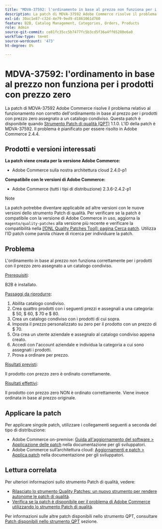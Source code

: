 ```yaml
---
title: "MDVA-37592: l'ordinamento in base al prezzo non funziona per i prodotti con prezzo zero"
description: La patch di MDVA-37592 Adobe Commerce risolve il problema relativo al funzionamento non corretto dell'ordinamento in base al prezzo per i prodotti con prezzo zero assegnato a un catalogo condiviso. Questa patch è disponibile quando è installato [Quality Patches Tool (QPT)](/help/announcements/adobe-commerce-announcements/magento-quality-patches-released-new-tool-to-self-serve-quality-patches.md) 1.1.0. L'ID della patch è MDVA-37592. Il problema è pianificato per essere risolto in Adobe Commerce 2.4.4.
exl-id: 30ac1e87-c32d-4e79-9ed9-d1861061d760
feature: B2B, Catalog Management, Categories, Orders, Products
role: Admin
source-git-commit: ce81fc35cc5b7477fc5b3cd5f36a4ff65280e6a0
workflow-type: tm+mt
source-wordcount: '473'
ht-degree: 0%

---
```


# MDVA-37592: l&#39;ordinamento in base al prezzo non funziona per i prodotti con prezzo zero

La patch di MDVA-37592 Adobe Commerce risolve il problema relativo al funzionamento non corretto dell&#39;ordinamento in base al prezzo per i prodotti con prezzo zero assegnato a un catalogo condiviso. Questa patch è disponibile quando [Strumento Patch di qualità (QPT)](/help/announcements/adobe-commerce-announcements/magento-quality-patches-released-new-tool-to-self-serve-quality-patches.md) 1.1.0. L&#39;ID della patch è MDVA-37592. Il problema è pianificato per essere risolto in Adobe Commerce 2.4.4.

## Prodotti e versioni interessati

**La patch viene creata per la versione Adobe Commerce:**

* Adobe Commerce sulla nostra architettura cloud 2.4.0-p1

**Compatibile con le versioni di Adobe Commerce:**

* Adobe Commerce (tutti i tipi di distribuzione) 2.3.6-2.4.2-p1

>[!NOTE]
>
>La patch potrebbe diventare applicabile ad altre versioni con le nuove versioni dello strumento Patch di qualità. Per verificare se la patch è compatibile con la versione di Adobe Commerce in uso, aggiorna la `magento/quality-patches` alla versione più recente e verificare la compatibilità nella [[!DNL Quality Patches Tool]: pagina Cerca patch](https://devdocs.magento.com/quality-patches/tool.html#patch-grid). Utilizza l’ID patch come parola chiave di ricerca per individuare la patch.

## Problema

L&#39;ordinamento in base al prezzo non funziona correttamente per i prodotti con il prezzo zero assegnato a un catalogo condiviso.

<u>Prerequisiti</u>:

B2B è installato.

<u>Passaggi da riprodurre</u>:

1. Abilita catalogo condiviso.
1. Crea quattro prodotti con i seguenti prezzi e assegnali a una categoria: $ 50, $ 60, $ 70 e $ 80.
1. Crea un catalogo condiviso con i prodotti di cui sopra.
1. Imposta il prezzo personalizzato su zero per il prodotto con un prezzo di $ 70.
1. Ora crea un utente aziendale e assegnalo al catalogo condiviso appena creato.
1. Accedi con l&#39;account aziendale e individua la categoria a cui sono assegnati i prodotti.
1. Prova a ordinare per prezzo.

<u>Risultati previsti</u>:

Il prodotto con prezzo zero è ordinato correttamente.

<u>Risultati effettivi</u>:

Il prodotto con prezzo zero NON è ordinato correttamente. Viene invece ordinata in base al prezzo originale.

## Applicare la patch

Per applicare singole patch, utilizzare i collegamenti seguenti a seconda del tipo di distribuzione:

* Adobe Commerce on-premise: [Guida all&#39;aggiornamento del software > Applicazione delle patch](https://devdocs.magento.com/guides/v2.4/comp-mgr/patching/mqp.html) nella documentazione per gli sviluppatori.
* Adobe Commerce sull’architettura cloud: [Aggiornamenti e patch > Applica patch](https://devdocs.magento.com/cloud/project/project-patch.html) nella documentazione per gli sviluppatori.

## Lettura correlata

Per ulteriori informazioni sullo strumento Patch di qualità, vedere:

* [Rilasciato lo strumento Quality Patches: un nuovo strumento per rendere autonome le patch di qualità](/help/announcements/adobe-commerce-announcements/magento-quality-patches-released-new-tool-to-self-serve-quality-patches.md).
* [Verifica se la patch è disponibile per il problema di Adobe Commerce utilizzando lo strumento Patch di qualità](/help/support-tools/patches-available-in-qpt-tool/check-patch-for-magento-issue-with-magento-quality-patches.md).

Per informazioni sulle altre patch disponibili nello strumento QPT, consultare [Patch disponibili nello strumento QPT](https://support.magento.com/hc/en-us/sections/360010506631-Patches-available-in-QPT-tool-) sezione.
